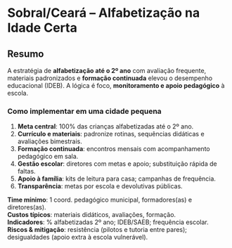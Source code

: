 # Sobral/Ceará – Alfabetização na Idade Certa

## Resumo
A estratégia de **alfabetização até o 2º ano** com avaliação frequente, materiais padronizados e **formação continuada** elevou o desempenho educacional (IDEB). A lógica é foco, **monitoramento e apoio pedagógico** à escola.

### Como implementar em uma cidade pequena
1) **Meta central**: 100% das crianças alfabetizadas até o 2º ano.  
2) **Currículo e materiais**: padronize rotinas, sequências didáticas e avaliações bimestrais.  
3) **Formação continuada**: encontros mensais com acompanhamento pedagógico em sala.  
4) **Gestão escolar**: diretores com metas e apoio; substituição rápida de faltas.  
5) **Apoio à família**: kits de leitura para casa; campanhas de frequência.  
6) **Transparência**: metas por escola e devolutivas públicas.

**Time mínimo**: 1 coord. pedagógico municipal, formadores(as) e diretores(as).  
**Custos típicos**: materiais didáticos, avaliações, formação.  
**Indicadores**: % alfabetizadas 2º ano; IDEB/SAEB; frequência escolar.  
**Riscos & mitigação**: resistência (pilotos e tutoria entre pares); desigualdades (apoio extra à escola vulnerável).
